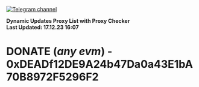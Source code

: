 [![Telegram channel](https://img.shields.io/endpoint?url=https://runkit.io/damiankrawczyk/telegram-badge/branches/master?url=https://t.me/n4z4v0d)](https://t.me/n4z4v0d) 

**Dynamic Updates Proxy List with Proxy Checker**  
**Last Updated: 17.12.23 16:07**

# DONATE (_any evm_) - 0xDEADf12DE9A24b47Da0a43E1bA70B8972F5296F2
